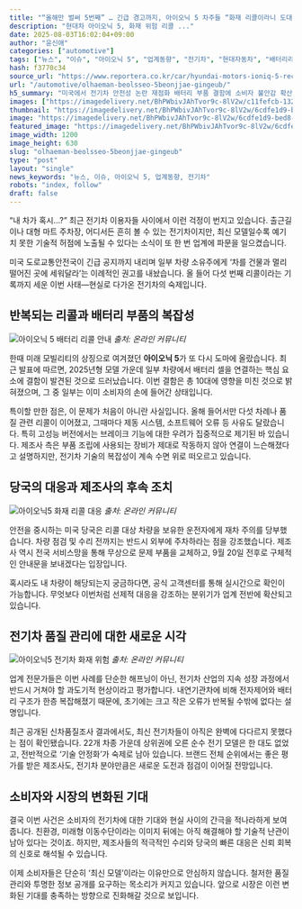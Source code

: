 ```yaml
---
title: "“올해만 벌써 5번째” … 긴급 경고까지, 아이오닉 5 차주들 “화재 리콜이라니 도대체 무슨 일이야”"
description: "현대차 아이오닉 5, 화재 위험 리콜 ..."
date: 2025-08-03T16:02:04+09:00
author: "윤신애"
categories: ["automotive"]
tags: ["뉴스", "이슈", "아이오닉 5", "업계동향", "전기차", "현대자동차", "배터리리스크경보", "리콜신뢰도진단"]
hash: f3770c34
source_url: "https://www.reportera.co.kr/car/hyundai-motors-ioniq-5-recall/"
url: "/automotive/olhaeman-beolsseo-5beonjjae-gingeub/"
h5_summary: "미국에서 전기차 안전성 논란 재점화 배터리 부품 결함에 소비자 불안감 확산"
images: ["https://imagedelivery.net/BhPWbivJAhTvor9c-8lV2w/c11fefcb-132c-4f23-a71a-b9ab49017a00/public", "https://imagedelivery.net/BhPWbivJAhTvor9c-8lV2w/5a75d51c-2019-47c5-7803-31b989944500/public", "https://imagedelivery.net/BhPWbivJAhTvor9c-8lV2w/6cdfe1d9-bed8-4904-6f0c-133204b18600/public", "https://imagedelivery.net/BhPWbivJAhTvor9c-8lV2w/63638d18-e9ed-4b89-903e-66f7a0bd3f00/public"]
thumbnail: "https://imagedelivery.net/BhPWbivJAhTvor9c-8lV2w/6cdfe1d9-bed8-4904-6f0c-133204b18600/public"
image: "https://imagedelivery.net/BhPWbivJAhTvor9c-8lV2w/6cdfe1d9-bed8-4904-6f0c-133204b18600/public"
featured_image: "https://imagedelivery.net/BhPWbivJAhTvor9c-8lV2w/6cdfe1d9-bed8-4904-6f0c-133204b18600/public"
image_width: 1200
image_height: 630
slug: "olhaeman-beolsseo-5beonjjae-gingeub"
type: "post"
layout: "single"
news_keywords: "뉴스, 이슈, 아이오닉 5, 업계동향, 전기차"
robots: "index, follow"
draft: false
---
```


“내 차가 혹시…?” 최근 전기차 이용자들 사이에서 이런 걱정이 번지고 있습니다. 출근길이나 대형 마트 주차장, 어디서든 흔히 볼 수 있는 전기차이지만, 최신 모델일수록 예기치 못한 기술적 허점에 노출될 수 있다는 소식이 또 한 번 업계에 파문을 일으켰습니다. 

미국 도로교통안전국이 긴급 공지까지 내리며 일부 차량 소유주에게 ‘차를 건물과 멀리 떨어진 곳에 세워달라’는 이례적인 권고를 내놨습니다. 올 들어 다섯 번째 리콜이라는 기록까지 세운 이번 사태―현실로 다가온 전기차의 숙제입니다.

## 반복되는 리콜과 배터리 부품의 복잡성

![아이오닉 5 배터리 리콜 안내](https://imagedelivery.net/BhPWbivJAhTvor9c-8lV2w/c11fefcb-132c-4f23-a71a-b9ab49017a00/public)
*출처: 온라인 커뮤니티*


한때 미래 모빌리티의 상징으로 여겨졌던 **아이오닉 5**가 또 다시 도마에 올랐습니다. 최근 발표에 따르면, 2025년형 모델 가운데 일부 차량에서 배터리 셀을 연결하는 핵심 요소에 결함이 발견된 것으로 드러났습니다. 이번 결함은 총 10대에 영향을 미친 것으로 밝혀졌으며, 그 중 일부는 이미 소비자의 손에 들어간 상태입니다.

특이할 만한 점은, 이 문제가 처음이 아니란 사실입니다. 올해 들어서만 다섯 차례나 품질 관련 리콜이 이어졌고, 그때마다 제동 시스템, 소프트웨어 오류 등 사유도 달랐습니다. 특히 고성능 버전에서는 브레이크 기능에 대한 우려가 집중적으로 제기된 바 있습니다. 제조사 측은 부품 조립에 사용되는 장비가 제대로 작동하지 않아 연결이 느슨해졌다고 설명하지만, 전기차 기술의 복잡성이 계속 수면 위로 떠오르고 있습니다.

## 당국의 대응과 제조사의 후속 조치

![아이오닉5 화재 리콜 대응](https://imagedelivery.net/BhPWbivJAhTvor9c-8lV2w/63638d18-e9ed-4b89-903e-66f7a0bd3f00/public)
*출처: 온라인 커뮤니티*


안전을 중시하는 미국 당국은 리콜 대상 차량을 보유한 운전자에게 재차 주의를 당부했습니다. 차량 점검 및 수리 전까지는 반드시 외부에 주차하라는 점을 강조했습니다. 제조사 역시 전국 서비스망을 통해 무상으로 문제 부품을 교체하고, 9월 20일 전후로 구체적인 안내문을 보내겠다는 입장입니다. 

혹시라도 내 차량이 해당되는지 궁금하다면, 공식 고객센터를 통해 실시간으로 확인이 가능합니다. 무엇보다 이번처럼 선제적 대응을 강조하는 분위기가 업계 전반에 확산되고 있습니다.

## 전기차 품질 관리에 대한 새로운 시각

![아이오닉5 전기차 화재 위험](https://imagedelivery.net/BhPWbivJAhTvor9c-8lV2w/5a75d51c-2019-47c5-7803-31b989944500/public)
*출처: 온라인 커뮤니티*


업계 전문가들은 이번 사례를 단순한 해프닝이 아닌, 전기차 산업의 지속 성장 과정에서 반드시 거쳐야 할 과도기적 현상이라고 평가합니다. 내연기관차에 비해 전자제어와 배터리 구조가 한층 복잡해졌기 때문에, 초기에는 크고 작은 오류가 반복될 수밖에 없다는 설명입니다.

최근 공개된 신차품질조사 결과에서도, 최신 전기차들이 아직은 완벽에 다다르지 못했다는 점이 확인됐습니다. 22개 차종 가운데 상위권에 오른 순수 전기 모델은 한 대도 없었고, 전반적으로 ‘기술 안정화’가 숙제로 남아 있습니다. 브랜드 전체 순위에서는 좋은 평가를 받은 제조사도, 전기차 분야만큼은 새로운 도전과 점검이 이어질 전망입니다.

## 소비자와 시장의 변화된 기대

결국 이번 사건은 소비자의 전기차에 대한 기대와 현실 사이의 간극을 적나라하게 보여줍니다. 친환경, 미래형 이동수단이라는 이미지 뒤에는 아직 해결해야 할 기술적 난관이 남아 있다는 것이죠. 하지만, 제조사들의 적극적인 수리와 당국의 빠른 대응은 신뢰 회복의 신호로 해석될 수 있습니다.

이제 소비자들은 단순히 ‘최신 모델’이라는 이유만으로 안심하지 않습니다. 철저한 품질 관리와 투명한 정보 공개를 요구하는 목소리가 커지고 있습니다. 앞으로 시장은 이런 변화된 기대를 충족하는 방향으로 진화해갈 것으로 보입니다.
